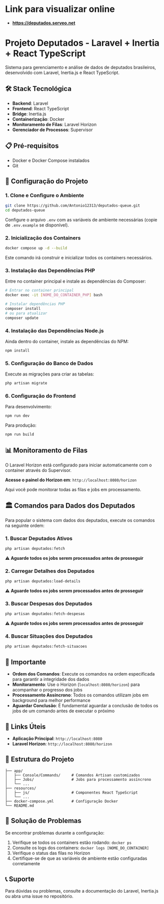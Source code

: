 # Link para visualizar online
 - **https://deputados.serveo.net**
# Projeto Deputados - Laravel + Inertia + React TypeScript

Sistema para gerenciamento e análise de dados de deputados brasileiros, desenvolvido com Laravel, Inertia.js e React TypeScript.

## 🛠️ Stack Tecnológica

- **Backend**: Laravel
- **Frontend**: React TypeScript
- **Bridge**: Inertia.js
- **Containerização**: Docker
- **Monitoramento de Filas**: Laravel Horizon
- **Gerenciador de Processos**: Supervisor

## 📋 Pré-requisitos

- Docker e Docker Compose instalados
- Git

## 🚀 Configuração do Projeto

### 1. Clone e Configure o Ambiente

```bash
git clone https://github.com/Antonio12313/deputados-queue.git
cd deputados-queue
```

Configure o arquivo `.env` com as variáveis de ambiente necessárias (copie de `.env.example` se disponível).

### 2. Inicialização dos Containers

```bash
docker compose up -d --build
```

Este comando irá construir e inicializar todos os containers necessários.

### 3. Instalação das Dependências PHP

Entre no container principal e instale as dependências do Composer:

```bash
# Entrar no container principal
docker exec -it [NOME_DO_CONTAINER_PHP] bash

# Instalar dependências PHP
composer install
# ou para atualizar
composer update
```

### 4. Instalação das Dependências Node.js

Ainda dentro do container, instale as dependências do NPM:

```bash
npm install
```

### 5. Configuração do Banco de Dados

Execute as migrações para criar as tabelas:

```bash
php artisan migrate
```

### 6. Configuração do Frontend

Para desenvolvimento:
```bash
npm run dev
```

Para produção:
```bash
npm run build
```

## 📊 Monitoramento de Filas

O Laravel Horizon está configurado para iniciar automaticamente com o container através do Supervisor.

**Acesse o painel do Horizon em**: `http://localhost:8080/horizon`

Aqui você pode monitorar todas as filas e jobs em processamento.

## 🏛️ Comandos para Dados dos Deputados

Para popular o sistema com dados dos deputados, execute os comandos na seguinte ordem:

### 1. Buscar Deputados Ativos

```bash
php artisan deputados:fetch
```

⚠️ **Aguarde todos os jobs serem processados antes de prosseguir**

### 2. Carregar Detalhes dos Deputados

```bash
php artisan deputados:load-details
```

⚠️ **Aguarde todos os jobs serem processados antes de prosseguir**

### 3. Buscar Despesas dos Deputados

```bash
php artisan deputados:fetch-despesas
```

⚠️ **Aguarde todos os jobs serem processados antes de prosseguir**

### 4. Buscar Situações dos Deputados

```bash
php artisan deputados:fetch-situacoes
```

## 📝 Importante

- **Ordem dos Comandos**: Execute os comandos na ordem especificada para garantir a integridade dos dados
- **Monitoramento**: Use o Horizon (`localhost:8080/horizon`) para acompanhar o progresso dos jobs
- **Processamento Assíncrono**: Todos os comandos utilizam jobs em background para melhor performance
- **Aguardar Conclusão**: É fundamental aguardar a conclusão de todos os jobs de um comando antes de executar o próximo

## 🔗 Links Úteis

- **Aplicação Principal**: `http://localhost:8080`
- **Laravel Horizon**: `http://localhost:8080/horizon`

## 📁 Estrutura do Projeto

```
├── app/
│   ├── Console/Commands/     # Comandos Artisan customizados
│   ├── Jobs/                 # Jobs para processamento assíncrono
│   └── ...
├── resources/
│   ├── js/                   # Componentes React TypeScript
│   └── ...
├── docker-compose.yml        # Configuração Docker
└── README.md
```

## 🐛 Solução de Problemas

Se encontrar problemas durante a configuração:

1. Verifique se todos os containers estão rodando: `docker ps`
2. Consulte os logs dos containers: `docker logs [NOME_DO_CONTAINER]`
3. Verifique o status das filas no Horizon
4. Certifique-se de que as variáveis de ambiente estão configuradas corretamente

## 📞 Suporte

Para dúvidas ou problemas, consulte a documentação do Laravel, Inertia.js ou abra uma issue no repositório.
